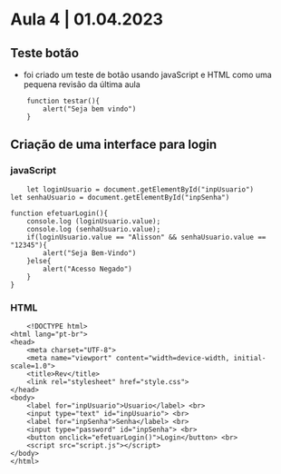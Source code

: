# Aula 4 | 01.04.2023

## Teste botão

- foi criado um teste de botão usando javaScript e HTML como uma pequena revisão da última aula

```
    function testar(){
        alert("Seja bem vindo")
    }
```
## Criação de uma interface para login
### javaScript

```
    let loginUsuario = document.getElementById("inpUsuario")
let senhaUsuario = document.getElementById("inpSenha")

function efetuarLogin(){
    console.log (loginUsuario.value);
    console.log (senhaUsuario.value);
    if(loginUsuario.value == "Alisson" && senhaUsuario.value == "12345"){
        alert("Seja Bem-Vindo")
    }else{
        alert("Acesso Negado")
    }
}
```
### HTML

```
    <!DOCTYPE html>
<html lang="pt-br">
<head>
    <meta charset="UTF-8">
    <meta name="viewport" content="width=device-width, initial-scale=1.0">
    <title>Rev</title>
    <link rel="stylesheet" href="style.css">
</head>
<body>
    <label for="inpUsuario">Usuario</label> <br>
    <input type="text" id="inpUsuario"> <br>
    <label for="inpSenha">Senha</label> <br>
    <input type="password" id="inpSenha"> <br>
    <button onclick="efetuarLogin()">Login</button> <br>
    <script src="script.js"></script>
</body>
</html>
```
